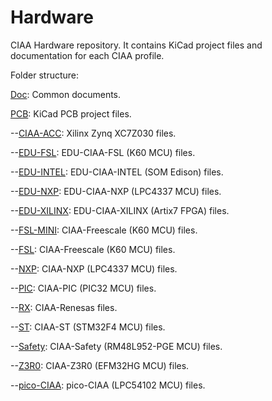 Hardware
========

CIAA Hardware repository. It contains KiCad project files and documentation for each CIAA profile.

Folder structure:

[Doc](Doc): Common documents.

[PCB](PCB): KiCad PCB project files.

--[CIAA-ACC](PCB/ACC/CIAA_ACC): Xilinx Zynq XC7Z030 files.

--[EDU-FSL](PCB/EDU-FSL): EDU-CIAA-FSL (K60 MCU) files.

--[EDU-INTEL](PCB/EDU-INTEL): EDU-CIAA-INTEL (SOM Edison) files.

--[EDU-NXP](PCB/EDU-NXP): EDU-CIAA-NXP (LPC4337 MCU) files.

--[EDU-XILINX](PCB/EDU-XILINX): EDU-CIAA-XILINX (Artix7 FPGA) files.

--[FSL-MINI](PCB/FSL-MINI): CIAA-Freescale (K60 MCU) files.

--[FSL](PCB/FSL): CIAA-Freescale (K60 MCU) files.

--[NXP](PCB/NXP): CIAA-NXP (LPC4337 MCU) files.

--[PIC](PCB/PIC): CIAA-PIC (PIC32 MCU) files.

--[RX](PCB/RX): CIAA-Renesas files.

--[ST](PCB/ST): CIAA-ST (STM32F4 MCU) files.

--[Safety](PCB/Safety): CIAA-Safety (RM48L952-PGE MCU) files.

--[Z3R0](PCB/Z3R0): CIAA-Z3R0 (EFM32HG MCU) files.

--[pico-CIAA](PCB/pico): pico-CIAA (LPC54102 MCU) files.
